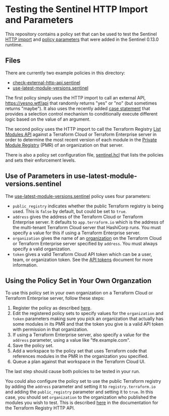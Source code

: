 # Testing the Sentinel HTTP Import and Parameters
This repository contains a policy set that can be used to test the Sentinel [HTTP import](https://docs.hashicorp.com/sentinel/imports/http) and [policy parameters](https://docs.hashicorp.com/sentinel/language/parameters) that were added in the Sentinel 0.13.0 runtime.

## Files
There are currently two example policies in this directory:
* [check-external-http-api.sentinel](./check-external-http-api.sentinel)
* [use-latest-module-versions.sentinel](./use-latest-module-versions.sentinel)

The first policy simply uses the HTTP import to call an external API, https://yesno.wtf/api that randomly returns "yes" or "no" (but sometimes returns "maybe"). It also uses the recently added [case statement](https://docs.hashicorp.com/sentinel/language/spec/#case-statements) that provides a selection control mechanism to conditionally execute different logic based on the value of an argument.

The second policy uses the HTTP import to call the Terraform Registry [List Modules API](https://www.terraform.io/docs/registry/api.html#list-modules) against a Terraform Cloud or Terraform Enterprise server in order to determine the most recent version of each module in the [Private Module Registry](https://www.terraform.io/docs/cloud/registry/index.html) (PMR) of an organization on that server.

There is also a policy set configuration file, [sentinel.hcl](./sentinel.hcl) that lists the policies and sets their enforcement levels.

## Use of Parameters in use-latest-module-versions.sentinel
The [use-latest-module-versions.sentinel](./use-latest-module-versions.sentinel) policy uses four parameters:
* `public_registry` indicates whether the public Terraform registry is being used.  This is `false` by default, but could be set to `true`.
* `address` gives the address of the Terraform Cloud or Terraform Enterprise server.  It defaults to `app.terraform.io` which is the address of the multi-tenant Terraform Cloud server that HashiCorp runs. You must specify a value for this if using a Terraform Enterprise server.
* `organization` gives the name of an [organization](https://www.terraform.io/docs/cloud/users-teams-organizations/organizations.html) on the Terraform Cloud or Terraform Enterprise server specified by `address`. You must always specify a valid organization.
* `token` gives a valid Terraform Cloud API token which can be a user, team, or organization token. See the [API tokens](https://www.terraform.io/docs/cloud/users-teams-organizations/api-tokens.html) document for more information.

## Using the Policy Set in Your Own Organzation
To use this policy set in your own organization on a Terraform Cloud or Terraform Enterprise server, follow these steps:
1. Register the policy as described [here](https://www.terraform.io/docs/cloud/sentinel/manage-policies.html#managing-policy-sets).
1. Edit the registered policy sets to specify values for the `organization` and `token` parameters making sure you pick an organization that actually has some modules in its PMR and that the token you give is a valid API token with permission in that organization.
1. If using a Terraform Enterprise server, also specify a value for the `address` parameter, using a value like "tfe.example.com".
1. Save the policy set.
1. Add a workspace to the policy set that uses Terraform code that references modules in the PMR in the organization you specified.
1. Queue a plan against that workspace in the Terraform Cloud UI.

The last step should cause both policies to be tested in your run.

You could also configure the policy set to use the public Terraform registry by adding the `address` parameter and setting it to `registry.terraform.io` and adding the `public_registry` parameter and setting it to `true`. In this case, you should set `organization` to the organization who published the modules you wish to test.  This is described [here](https://www.terraform.io/docs/registry/api.html#namespace) in the documentation for the Terraform Registry HTTP API.

